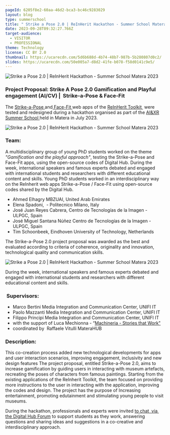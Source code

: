```yaml
---
pageId: 6205f8e2-60aa-46d2-bca3-bc46c9283029
layout: blog
type: summerschool
title: " Strike a Pose 2.0 | ReInHerit Hackathon - Summer School Matera 2023"
date: 2023-09-28T09:32:27.766Z
target-audience:
  - VISITOR
  - PROFESSIONAL
theme: Technology
license: CC BY 2.0
thumbnail: https://ucarecdn.com/5d6b688d-4b74-48b7-987b-5b280807d0c2/
slides: https://ucarecdn.com/50e005a7-d8d2-41fe-b078-f58d0141c9e5/
---
```

![ Strike a Pose 2.0 | ReInHerit Hackathon - Summer School Matera 2023](https://ucarecdn.com/fa30ea9c-19f8-4ed2-ac2c-61bd71bae706/ " Strike a Pose 2.0 | ReInHerit Hackathon - Summer School Matera 2023")



### Project Proposal: Strike A Pose 2.0 Gamification and Playful engagement (AI/CV) |  Strike-a-Pose & Face-Fit



The [Strike-a-Pose ](https://reinherit-hub.eu/tools/apps/de7756ad-67f6-4b6d-823e-0ce12f3f6c0d)and[ Face-Fit ](https://reinherit-hub.eu/tools/apps/051e7d78-de61-4e04-8b05-ab6f7a184153)web apps of the [ReInHerit Toolkit ](https://reinherit-hub.eu/tools/apps) were tested and redesigned during a hackathon organised as part of the [AI&XR Summer School ](https://xrsalento.it/xrai-summer-school-2023/)held in Matera in July 2023.

![ Strike a Pose 2.0 | ReInHerit Hackathon - Summer School Matera 2023](https://ucarecdn.com/5811a641-4ac1-4e5a-9b2d-49935fab741f/ " Strike a Pose 2.0 | ReInHerit Hackathon - Summer School Matera 2023")



### Team:

A multidisciplinary group of young PhD students worked on the theme *"Gamification and the playful approach"*, testing the Strike-a-Pose and Face-Fit apps, using the open-source codes of Digital Hub. During the week, international speakers and famous experts debated and engaged with international students and researchers with different educational content and skills. Young PhD students worked in an interdisciplinary way on the ReInherit web apps Strike-a-Pose / Face-Fit using open-source codes shared by the Digital Hub. 



* Ahmed Elhagry MBZUAI, United Arab Emirates
* Elena Spadoni,  - Politecnico Milano, Italy
* José Juan Reyes Cabrera, Centro de Tecnologías de la Imagen - ULPGC, Spain
* José Miguel Santana Núñez Centro de Tecnologías de la Imagen - ULPGC, Spain
* Tim Schoonbeek, Eindhoven University of Technology, Netherlands

The Strike-a-Pose 2.0 project proposal was awarded as the best and evaluated according to criteria of coherence, originality and innovation, technological quality and communication skills.

![ Strike a Pose 2.0 | ReInHerit Hackathon - Summer School Matera 2023](https://ucarecdn.com/7ac99f6f-79df-4541-96ca-3f2604fd5adf/ " Strike a Pose 2.0 | ReInHerit Hackathon - Summer School Matera 2023")

During the week, international speakers and famous experts debated and engaged with international students and researchers with different educational content and skills.  

###  Supervisors:

* Marco Bertini Media Integration and Communication Center, UNIFI IT
* Paolo Mazzanti Media Integration and Communication Center, UNIFI IT
* Filippo Principi Media Integration and Communication Center, UNIFI IT
* with the support of Luca Mechionna - “[Machineria - Stories that Work"](https://machineria.it/machineria-stories-that-work)
* coordinated by  Raffaele Vitulli MateraHUB

### Description:

This co-creation process added new technological developments for apps and user interaction scenarios, improving engagement, inclusivity and new design features The project proposal, entitled Strike-a-Pose 2.0, aims to increase gamification by guiding users in interacting with museum artefacts, recreating the poses of characters from famous paintings. Starting from the existing applications of the ReInherit Toolkit, the team focused on providing more instructions to the user in interacting with the application, improving the codes and design. The project has the purpose of Increasing entertainment, promoting edutainment and stimulating young people to visit museums. 

During the hackathon, professionals and experts were invited [to chat  via  the Digital Hub Forum](https://reinherit.zulipchat.com/#narrow/stream/395690-XR.26AI-Summer-School-2023) to support students as they work, answering questions and sharing ideas and suggestions in a co-creative and interdisciplinary approach.